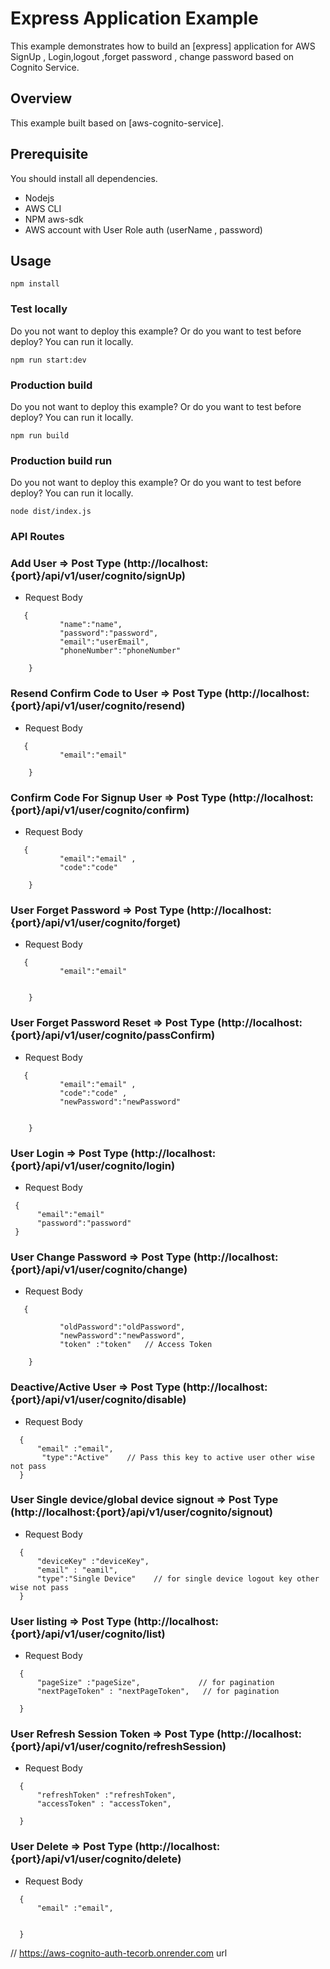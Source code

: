 # Express Application Example

This example demonstrates how to build an [express] application for AWS SignUp , Login,logout ,forget password , change password based on Cognito Service.

## Overview

This example built based on [aws-cognito-service].

## Prerequisite

You should install all dependencies.

- Nodejs
- AWS CLI
- NPM aws-sdk
- AWS account with User Role auth (userName , password)

## Usage

```
npm install
```

### Test locally

Do you not want to deploy this example? Or do you want to test before deploy? You can run it locally.

```
npm run start:dev
```

### Production build

Do you not want to deploy this example? Or do you want to test before deploy? You can run it locally.

```
npm run build
```

### Production build run

Do you not want to deploy this example? Or do you want to test before deploy? You can run it locally.

```
node dist/index.js
```

### API Routes

### Add User => Post Type (http://localhost:{port}/api/v1/user/cognito/signUp)

- Request Body

```
   {
           "name":"name",
           "password":"password",
           "email":"userEmail",
           "phoneNumber":"phoneNumber"

    }
```

### Resend Confirm Code to User => Post Type (http://localhost:{port}/api/v1/user/cognito/resend)

- Request Body

```
   {
           "email":"email"

    }

```

### Confirm Code For Signup User => Post Type (http://localhost:{port}/api/v1/user/cognito/confirm)

- Request Body

```
   {
           "email":"email" ,
           "code":"code"

    }

```

### User Forget Password => Post Type (http://localhost:{port}/api/v1/user/cognito/forget)

- Request Body

```
   {
           "email":"email"


    }

```

### User Forget Password Reset => Post Type (http://localhost:{port}/api/v1/user/cognito/passConfirm)

- Request Body

```
   {
           "email":"email" ,
           "code":"code" ,
           "newPassword":"newPassword"


    }

```

### User Login => Post Type (http://localhost:{port}/api/v1/user/cognito/login)

- Request Body

```
 {
      "email":"email"
      "password":"password"
 }

```

### User Change Password => Post Type (http://localhost:{port}/api/v1/user/cognito/change)

- Request Body

```
   {

           "oldPassword":"oldPassword",
           "newPassword":"newPassword",
           "token" :"token"   // Access Token

    }
```

### Deactive/Active User => Post Type (http://localhost:{port}/api/v1/user/cognito/disable)

- Request Body

```
  {
      "email" :"email",
       "type":"Active"    // Pass this key to active user other wise not pass
  }

```

### User Single device/global device signout => Post Type (http://localhost:{port}/api/v1/user/cognito/signout)

- Request Body

```
  {
      "deviceKey" :"deviceKey",
      "email" : "eamil",
      "type":"Single Device"    // for single device logout key other wise not pass
  }

```

### User listing => Post Type (http://localhost:{port}/api/v1/user/cognito/list)

- Request Body

```
  {
      "pageSize" :"pageSize",             // for pagination
      "nextPageToken" : "nextPageToken",   // for pagination

  }

```

### User Refresh Session Token => Post Type (http://localhost:{port}/api/v1/user/cognito/refreshSession)

- Request Body

```
  {
      "refreshToken" :"refreshToken",
      "accessToken" : "accessToken",

  }

```

### User Delete => Post Type (http://localhost:{port}/api/v1/user/cognito/delete)

- Request Body

```
  {
      "email" :"email",


  }

```


// https://aws-cognito-auth-tecorb.onrender.com   url

